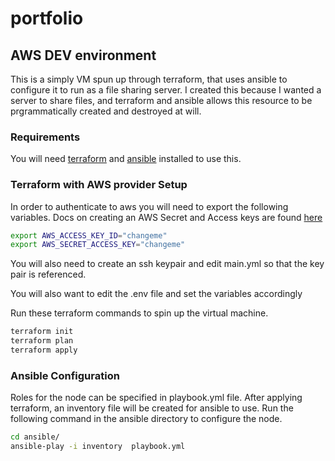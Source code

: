 # portfolio

## AWS DEV environment

This is a simply VM spun up through terraform, that uses ansible to configure it to run as a file sharing server. I created this because I wanted a server to share files, and terraform and ansible allows this resource to be prgrammatically created and destroyed at will.
### Requirements

You will need [terraform](https://developer.hashicorp.com/terraform/install) and [ansible](https://docs.ansible.com/ansible/latest/installation_guide/intro_installation.html) installed to use this.
### Terraform with AWS provider Setup
In order to authenticate to aws you will need to export the following variables. Docs on creating an AWS Secret and Access keys are found [here](https://docs.aws.amazon.com/IAM/latest/UserGuide/id_credentials_access-keys.html)

```bash
export AWS_ACCESS_KEY_ID="changeme"
export AWS_SECRET_ACCESS_KEY="changeme"
```

You will also need to create an ssh keypair and edit main.yml so that the key pair is referenced.

You will also want to edit the .env file and set the variables accordingly

Run these terraform commands to spin up the virtual machine.

```bash
terraform init
terraform plan
terraform apply
```

### Ansible Configuration

Roles for the node can be specified in playbook.yml file. After applying terraform, an inventory file will be created for ansible to use. Run the following command in the ansible directory to configure the node. 

```bash
cd ansible/
ansible-play -i inventory  playbook.yml
```
